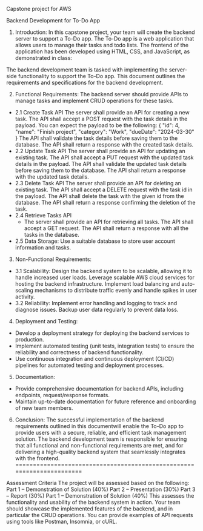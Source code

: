 Capstone project for AWS

Backend Development for To-Do App

1. Introduction:
In this capstone project, your team will create the backend server to support a To-Do app.
The To-Do app is a web application that allows users to manage their tasks and todo lists.
The frontend of the application has been developed using HTML, CSS, and JavaScript, as demonstrated in class:

The backend development team is tasked with implementing the server-side functionality to support the To-Do app.
This document outlines the requirements and specifications for the backend development.

2. Functional Requirements:
The backend server should provide APIs to manage tasks and implement CRUD
operations for these tasks.
- 2.1 Create Task API
The server shall provide an API for creating a new task.
The API shall accept a POST request with the task details in the payload. You can expect
the payload to be the following:
{
"id": 4,
"name": "Finish project",
"category": "Work",
"dueDate": "2024-03-30"
}
The API shall validate the task details before saving them to the database.
The API shall return a response with the created task details.
- 2.2 Update Task API
The server shall provide an API for updating an existing task.
The API shall accept a PUT request with the updated task details in the payload.
The API shall validate the updated task details before saving them to the database.
The API shall return a response with the updated task details.
- 2.3 Delete Task API
The server shall provide an API for deleting an existing task.
The API shall accept a DELETE request with the task id in the payload.
The API shall delete the task with the given id from the database.
The API shall return a response confirming the deletion of the task.
- 2.4 Retrieve Tasks API
   - The server shall provide an API for retrieving all tasks.
The API shall accept a GET request.
The API shall return a response with all the tasks in the database.
- 2.5 Data Storage:
Use a suitable database to store user account information and tasks.

3. Non-Functional Requirements:
- 3.1 Scalability:
Design the backend system to be scalable, allowing it to handle increased user loads.
Leverage scalable AWS cloud services for hosting the backend infrastructure.
Implement load balancing and auto-scaling mechanisms to distribute traffic evenly and handle spikes in user activity.
- 3.2 Reliability:
Implement error handling and logging to track and diagnose issues.
Backup user data regularly to prevent data loss.

4. Deployment and Testing:
- Develop a deployment strategy for deploying the backend services to production.
- Implement automated testing (unit tests, integration tests) to ensure the reliability and correctness of backend functionality.
- Use continuous integration and continuous deployment (CI/CD) pipelines for automated testing and deployment processes.

5. Documentation:
- Provide comprehensive documentation for backend APIs, including endpoints, request/response formats.
- Maintain up-to-date documentation for future reference and onboarding of new team members.

6. Conclusion:
The successful implementation of the backend requirements outlined in this documentwill enable the To-Do app to provide users with a secure, reliable, and efficient task
management solution. The backend development team is responsible for ensuring that all functional and non-functional requirements are met, and for delivering a high-quality
backend system that seamlessly integrates with the frontend.
======================================================================

Assessment Criteria
The project will be assessed based on the following:
Part 1 – Demonstration of Solution (40%)
Part 2 – Presentation (30%)
Part 3 – Report (30%)
Part 1 – Demonstration of Solution (40%)
This assesses the functionality and usability of the backend system in action. Your team
should showcase the implemented features of the backend, and in particular the CRUD
operations.
You can provide examples of API requests using tools like Postman, Insomnia, or cURL.
